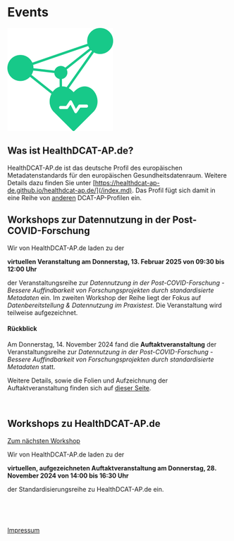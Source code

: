# Events

![Logo HealthDCAT-AP.de](https://github.com/HealthDCAT-AP-de/healthdcat-ap.de/blob/main/images/logo_small.png?raw=true)


## Was ist HealthDCAT-AP.de?

HealthDCAT-AP.de ist das deutsche Profil des europäischen Metadatenstandards für den europäischen Gesundheitsdatenraum. 
Weitere Details dazu finden Sie unter [https://healthdcat-ap-de.github.io/healthdcat-ap.de/](/index.md).
Das Profil fügt sich damit in eine Reihe von [anderen](https://github.com/GKStGovData/awesome-dcat-ap) DCAT-AP-Profilen ein. 


## Workshops zur Datennutzung in der Post-COVID-Forschung

Wir von HealthDCAT-AP.de laden zu der

**virtuellen Veranstaltung am Donnerstag, 13. Februar 2025 von 09:30 bis 12:00 Uhr**

der Veranstaltungsreihe zur *Datennutzung in der Post-COVID-Forschung - Bessere Auffindbarkeit von Forschungsprojekten durch standardisierte Metadaten* ein. Im zweiten Workshop der Reihe liegt der Fokus auf *Datenbereitstellung & Datennutzung im Praxistest*.
Die Veranstaltung wird teilweise aufgezeichnet.

#### Rückblick


Am Donnerstag, 14. November 2024 fand die **Auftaktveranstaltung** der Veranstaltungsreihe zur *Datennutzung in der Post-COVID-Forschung - Bessere Auffindbarkeit von Forschungsprojekten durch standardisierte Metadaten* statt.

Weitere Details, sowie die Folien und Aufzeichnung der Auftaktveranstaltung finden sich auf [dieser Seite](/events/datennutzung/2024-11-14_WS1-Kickoff.md).

&nbsp;


## Workshops zu HealthDCAT-AP.de

[Zum nächsten Workshop](/events/standardisierung/2024-11-28_WS1-Kickoff.md)

Wir von HealthDCAT-AP.de laden zu der

**virtuellen, aufgezeichneten Auftaktveranstaltung am Donnerstag, 28. November 2024 von 14:00 bis 16:30 Uhr**

der Standardisierungsreihe zu HealthDCAT-AP.de ein.

&nbsp;

&nbsp;

[Impressum](/imprint.md)


